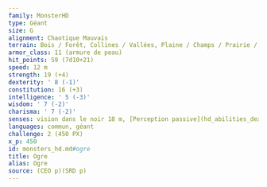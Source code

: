 ```yaml
---
family: MonsterHD
type: Géant
size: G
alignment: Chaotique Mauvais
terrain: Bois / Forêt, Collines / Vallées, Plaine / Champs / Prairie / Savane, Caverne naturelle, Ruines extérieures
armor_class: 11 (armure de peau)
hit_points: 59 (7d10+21)
speed: 12 m
strength: 19 (+4)
dexterity: ' 8 (-1)'
constitution: 16 (+3)
intelligence: ' 5 (-3)'
wisdom: ' 7 (-2)'
charisma: ' 7 (-2)'
senses: vision dans le noir 18 m, [Perception passive](hd_abilities_dexterity_perception_passive.md) 8
languages: commun, géant
challenge: 2 (450 PX)
x_p: 450
id: monsters_hd.md#ogre
title: Ogre
alias: Ogre
source: (CEO p)(SRD p)
---
```


